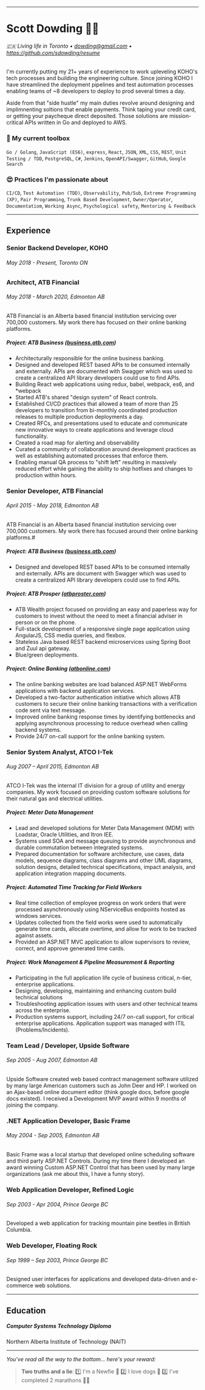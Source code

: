 
--------------------------------------------------------

# Scott Dowding 👨‍💻

###### 🇨🇦 Living life in Toronto &bull; dowding@gmail.com  &bull;  https://github.com/sdowding/resume

I'm currently putting my 21+ years of experience to work upleveling KOHO's tech processes and building the engineering culture. Since joining KOHO I have streamlined the deployment pipelines and test automation processes enabling teams of ~8 developers to deploy to prod several times a day.

Aside from that "side hustle" my main duties revolve around designing and implimnenting soltions that enable payments. Think taping your credit card, or getting your paycheque direct deposited. Those solutions are mission-critical APIs written in Go and deployed to AWS.

### 🧰 My current toolbox

`Go / Golang`, `JavaScript (ES6)`, `express`, `React`, `JSON`, `XML`, `CSS`, `REST`, `Unit Testing / TDD`, `PostgreSQL`, `C#`, `Jenkins`, `OpenAPI/Swagger`, `GitHub`, `Google Search`

### 😍 Practices I'm passionate about

`CI/CD`, `Test Automation (TDD)`, `Observability`, `Pub/Sub`, `Extreme Programming (XP)`, `Pair Programming`, `Trunk Based Development`, `Owner/Operator`, `Documentatiom`, `Working Async`, `Psychological safety`, `Mentoring & Feedback`

--------------------------------------------------------
## Experience

### Senior Backend Developer, KOHO	
###### May 2018 - Present, Toronto ON

### Architect, ATB Financial	
###### May 2018 - March 2020, Edmonton AB

ATB Financial is an Alberta based financial institution servicing over 700,000 customers. My work there has focused on their online banking platforms.

##### Project: ATB Business ([business.atb.com](https://business.atb.com))

* Architecturally responsible for the online business banking.
* Designed and developed REST based APIs to be consumed internally and externally. APIs are documented with Swagger which was used to create a centralized API library developers could use to find APIs.
* Building React web applications using redux, babel, webpack, es6, and *webpack
* Started ATB's shared "design system" of React controls.
* Established CI/CD practices that allowed a team of more than 25 developers to transition from bi-monthly coordinated production releases to multiple production deployments a day.
* Created RFCs, and presentations used to educate and communicate new innovative ways to create applications and leverage cloud functionality.
* Created a road map for alerting and observability
* Curated a community of collaboration around development practices as well as establishing automated processes that enforce them.
* Enabling manual QA process to "shift left" resulting in massively reduced effort while gaining the ability to ship hotfixes and changes to production within hours.

### Senior Developer, ATB Financial	
###### April 2015 - May 2018, Edmonton AB

ATB Financial is an Alberta based financial institution servicing over 700,000 customers. My work there has focused around their online banking platforms.#

##### Project: ATB Business ([business.atb.com](https://business.atb.com))

* Designed and developed REST based APIs to be consumed internally and externally. APIs are document with Swagger which was used to create a centralized API library developers could use to find APIs.

##### Project: ATB Prosper ([atbproster.com](https://www.atbprosper.com))

* ATB Wealth project focused on providing an easy and paperless way for customers to invest without the need to meet a financial adviser in person or on the phone. 
* Full-stack development of a responsive single page application using AngularJS, CSS media queries, and flexbox.
* Stateless Java based REST backend microservices using Spring Boot and Zuul api gateway.
* Blue/green deployments.

##### Project: Online Banking ([atbonline.com](https://www.atbonline.com))
* The online banking websites are load balanced ASP.NET WebForms applications with backend application services.
* Developed a two-factor authentication initiative which allows ATB customers to secure their online banking transactions with a verification code sent via text message.
* Improved online banking response times by identifying bottlenecks and applying asynchronous processing to reduce overhead when calling backend systems.
* Provide 24/7 on-call support for the online banking system.

### Senior System Analyst, ATCO I-Tek	
###### Aug 2007 – April 2015, Edmonton AB
ATCO I-Tek was the internal IT division for a group of utility and energy companies. My work focused on providing custom software solutions for their natural gas and electrical utilities.

##### Project: Meter Data Management
* Lead and developed solutions for Meter Data Management (MDM) with Loadstar, Oracle Utilities, and Itron IEE.
* Systems used SOA and message queuing to provide asynchronous and durable commutation between integrated systems.
* Prepared documentation for software architecture, use cases, data models, sequence diagrams, class diagrams and other UML diagrams, solution designs, detailed technical specifications, impact analysis, and application integration mapping documents. 

##### Project: Automated Time Tracking for Field Workers
* Real time collection of employee progress on work orders that were processed asynchronously using NServiceBus endpoints hosted as windows services.
* Updates collected from the field works were used to automatically generate time cards, allocate overtime, and allow for work to be tracked against assets.
* Provided an ASP.NET MVC application to allow supervisors to review, correct, and approve generated time cards.

##### Project: Work Management & Pipeline Measurement & Reporting
* Participating in the full application life cycle of business critical, n-tier, enterprise applications.
* Designing, developing, maintaining and enhancing custom build technical solutions
* Troubleshooting application issues with users and other technical teams across the enterprise.
* Production systems support, including 24/7 on-call support, for critical enterprise applications. Application support was managed with ITIL (Problems/Incidents).

### Team Lead / Developer, Upside Software
###### Sep 2005 - Aug 2007, Edmonton AB

Upside Software created web based contract management software utilized by many large American customers such as John Deer and HP. I worked on an Ajax-based online document editor (think google docs, before google docs existed). I received a Development MVP award within 9 months of joining the company.

### .NET Application Developer, Basic Frame
###### May 2004 - Sep 2005, Edmonton AB

Basic Frame was a local startup that developed online scheduling software and third party ASP.NET Controls. During my time there I developed an award winning Custom ASP.NET Control that has been used by many large organizations (ask me about this, I have a funny story).

### Web Application Developer, Refined Logic	
###### Sep 2003 - Apr 2004, Prince George BC

Developed a web application for tracking mountain pine beetles in British Columbia.

### Web Developer, Floating Rock
###### Sep 1999 – Sep 2003, Prince George BC
 
Designed user interfaces for applications and developed data-driven and e-commerce web solutions.

--------------------------------------------------------
## Education

##### Computer Systems Technology Diploma

Northern Alberta Institute of Technology (NAIT) 

--------------------------------------------------------

_You've read all the way to the bottom... here's your reward:_ 

> **Two truths and a lie**:  1️⃣ I'm a Newfie 🎣 2️⃣ I love dogs 🐶 3️⃣ I've completed 2 marathons 🏃‍♂️
